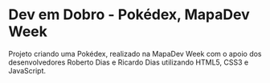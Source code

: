 # Dev em Dobro - Pokédex, MapaDev Week
Projeto criando uma Pokédex, realizado na MapaDev Week com o apoio dos desenvolvedores Roberto Dias e Ricardo Dias utilizando HTML5, CSS3 e JavaScript.
